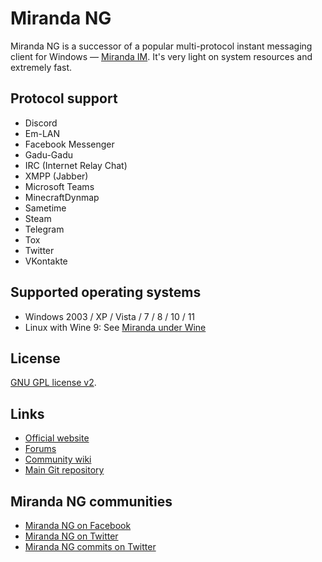 # Miranda NG

Miranda NG is a successor of a popular multi-protocol instant messaging client
for Windows — [Miranda IM](https://sourceforge.net/projects/miranda/).
It's very light on system resources and extremely fast.

## Protocol support

- Discord
- Em-LAN
- Facebook Messenger
- Gadu-Gadu
- IRC (Internet Relay Chat)
- XMPP (Jabber)
- Microsoft Teams
- MinecraftDynmap
- Sametime
- Steam
- Telegram
- Tox
- Twitter
- VKontakte

## Supported operating systems

* Windows 2003 / XP / Vista / 7 / 8 / 10 / 11
* Linux with Wine 9: See [Miranda under Wine](https://wiki.miranda-ng.org/Miranda_under_Wine)


## License

[GNU GPL license v2](https://www.gnu.org/licenses/gpl-2.0.html).


## Links

- [Official website](https://miranda-ng.org/)
- [Forums](https://forum.miranda-ng.org/)
- [Community wiki](https://wiki.miranda-ng.org/)
- [Main Git repository](https://github.com/miranda-ng/miranda-ng)


## Miranda NG communities

- [Miranda NG on Facebook](https://www.facebook.com/miranda.newgen)
- [Miranda NG on Twitter](https://twitter.com/MirandaNewgen)
- [Miranda NG commits on Twitter](https://twitter.com/MirandaNGcommit)
